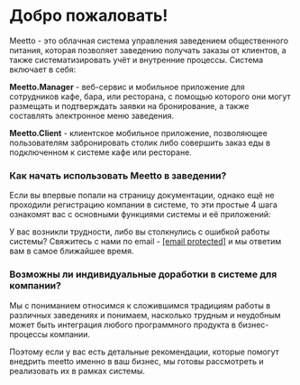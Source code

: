# Добро пожаловать!

Meetto - это облачная система управления заведением общественного питания, которая позволяет заведению получать заказы от клиентов, а также систематизировать учёт и внутренние процессы. Система включает в себя:

**Meetto.Manager** - веб-сервис и мобильное приложение для сотрудников кафе, бара, или ресторана, с помощью которого они могут размещать и подтверждать заявки на бронирование, а также составлять электронное меню заведения.

**Meetto.Client** - клиентское мобильное приложение, позволяющее пользователям забронировать столик либо совершить заказ еды в подключенном к системе кафе или ресторане.

### Как начать использовать Meetto в заведении? <a href="#kak-nachat-ispolzovat-meetto-v-zavedenii" id="kak-nachat-ispolzovat-meetto-v-zavedenii"></a>

Если вы впервые попали на страницу документации, однако ещё не проходили регистрацию компании в системе, то эти простые 4 шага ознакомят вас с основными функциями системы и её приложений:

У вас возникли трудности, либо вы столкнулись с ошибкой работы системы? Свяжитесь с нами по email - [\[email protected\]](<.gitbook/assets/email protection>) и мы ответим вам в самое ближайшее время.

### Возможны ли индивидуальные доработки в системе для компании? <a href="#vozmozhny-li-individualnye-dorabotki-v-sisteme-dlya-kompanii" id="vozmozhny-li-individualnye-dorabotki-v-sisteme-dlya-kompanii"></a>

Мы с пониманием относимся к сложившимся традициям работы в различных заведениях и понимаем, насколько трудным и неудобным может быть интеграция любого программного продукта в бизнес-процессы компании.

Поэтому если у вас есть детальные рекомендации, которые помогут внедрить meetto именно в ваш бизнес, мы готовы рассмотреть и реализовать их в рамках системы.
